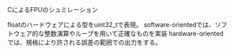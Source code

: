 CによるFPUのシュミレーション

floatのハードウェアによる型をuint32_tで表現。
software-orientedでは、ソフトウェア的な整数演算やループを用いて正確なものを実装
hardware-orientedでは、規格により許される誤差の範囲での出力をする。

